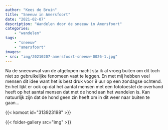 ```yaml
---
author: "Kees de Bruin"
title: "Sneeuw in Amersfoort"
date: "2021-02-07"
description: "Wandelen door de sneeuw in Amersfoort"
categories:
    - "wandelen"
tags:
    - "sneeuw"
    - "amersfoort"
images:
- src: "img/20210207-amersfoort-sneeuw-0026-1.jpg"
---
```


Na de sneeuwval van de afgelopen nacht sta ik al vroeg buiten om dit toch niet zo gebruikelijke fenomeen vast te leggen. En met mij hebben veel mensen dit idee want het is best druk voor 9 uur op een zondagse ochtend. En het lijkt er ook op dat het aantal mensen met een fototoestel de overhand heeft op het aantal mensen dat met de hond aan het wandelen is. Kan natuurlijk zijn dat de hond geen zin heeft om in dit weer naar buiten te gaan...

{{< komoot id="313923198" >}}

{{< folder-gallery src="img" >}}